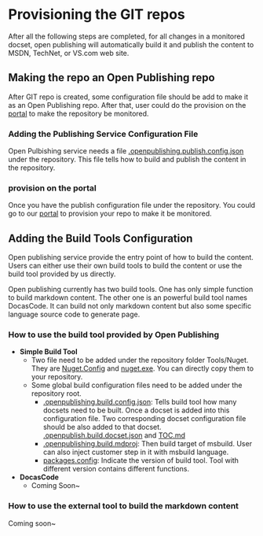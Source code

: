 # Provisioning the GIT repos
After all the following steps are completed, for all changes in a monitored docset, open publishing will automatically build it and publish the content to MSDN, TechNet, or VS.com web site.

## Making the repo an Open Publishing repo
After GIT repo is created, some configuration file should be add to make it as an Open Publishing repo. After that, user could do the provision on the [portal](https://op-portal-prod.azurewebsites.net) to make the repository be monitored.

### Adding the Publishing Service Configuration File
Open Pulbishing service needs a file [.openpublishing.publish.config.json](repo-config.md) under the repository. This file tells how to build and publish the content in the repository.

### provision on the portal  ###
Once you have the publish configuration file under the repository. You could go to our [portal](https://op-portal-prod.azurewebsites.net) to provision your repo to make it be monitored.

## Adding the Build Tools Configuration
Open publishing service provide the entry point of how to build the content. Users can either use their own build tools to build the content or use the build tool provided by us directly.

Open publishing currently has two build tools. One has only simple function to build markdown content. The other one is an powerful build tool names DocasCode. It can build not only markdown content but also some specific language source code to generate page.   

### How to use the build tool provided by Open Publishing
- **Simple Build Tool**
	- Two file need to be added under the repository folder Tools/Nuget. They are [Nuget.Config](https://github.com/openpublish/docs/blob/master/Tools/NuGet/Nuget.Config) and [nuget.exe](https://github.com/openpublish/docs/blob/master/Tools/NuGet/nuget.exe). You can directly copy them to your repository.
	- Some global build configuration files need to be added under the repository root.
		- [.openpublishing.build.config.json](repo-config.md): Tells build tool how many docsets need to be built. Once a docset is added into this configuration file. Two corresponding docset configuration file should be also added to that docset. [.openpublish.build.docset.json](repo-config.md) and [TOC.md](repo-config.md) 
		- [.openpublishing.build.mdproj](repo-config.md): Then build target of msbuild. User can also inject customer step in it with msbuild language.
		- [packages.config](repo-config.md): Indicate the version of build tool. Tool with different version contains different functions.
- **DocasCode**
	- Coming Soon~

### How to use the external tool to build the markdown content
Coming soon~